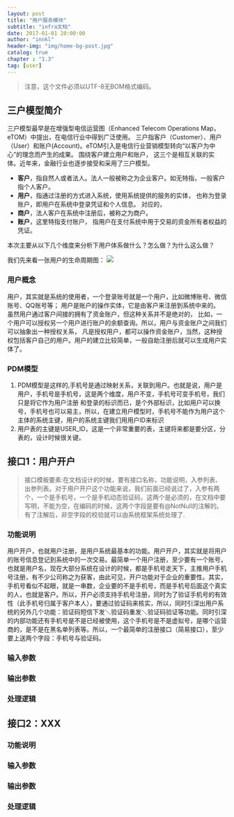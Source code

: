 ```yaml
---
layout: post 
title: "用户服务模块"  
subtitle: "infra文档"  
date: 2017-01-01 20:00:00  
author: "innkl"  
header-img: "img/home-bg-post.jpg"  
catalog: true  
chapter : "1.3" 
tag: [user]  
---
```


> 注意，这个文件必须以UTF-8无BOM格式编码。 


## 三户模型简介
  
三户模型最早是在增强型电信运营图（Enhanced Telecom Operations Map，eTOM）中提出，在电信行业中得到广泛使用。 
三户指客户（Customer）、用户（User）和账户(Account)。eTOM引入是电信行业营销模型转向“以客户为中心”的理念而产生的成果。
围绕客户建立用户和账户， 这三个是相互关联的实体。近年来，金融行业也逐步接受和采用了三户模型。

- **客户**，指自然人或者法人。法人一般被称之为企业客户。如无特指，一般客户指个人客户。
- **用户**，指通过注册的方式进入系统，使用系统提供的服务的实体， 也称为登录账户，即用户在系统中登录凭证和个人信息。 对应的， 
- **商户**，法人客户在系统中注册后，被称之为商户。
- **账户**，这里特指支付账户， 指用户在支付系统中用于交易的资金所有者权益的凭证。


本次主要从以下几个维度来分析下用户体系做什么？怎么做？为什么这么做？

我们先来看一张用户的生命周期图：
![](http://static.cocolian.org/img/rpc-user/smzq.png)

### 用户概念

用户，其实就是系统的使用者，一个登录账号就是一个用户，比如微博账号、微信账号、QQ账号等；
用户是账户的操作实体，它是由客户来注册到系统中来的。 虽然用户通过客户间接的拥有了资金账户，但这种关系并不是绝对的，
比如，一个用户可以授权另一个用户进行账户的余额查询。所以，用户与资金账户之间我们可以抽象出一种授权关系，
凡是授权用户，都可以操作资金账户，当然，这种授权包括客户自己的用户。用户的建立比较简单，一般自助注册后就可以生成用户实体了。

### PDM模型

1. PDM模型是这样的,手机号是通过映射关系，关联到用户。也就是说，用户是用户，手机号是手机号，这是两个维度，用户不变，手机号可变手机号，我们只是将它作为用户注册 和登录的标识而已，是个外部标识，比如用户可以换号，手机号也可以易主，所以，在建立用户模型时，手机号不能作为用户这个主体的系统主键，用户的系统主键我们用用户ID来标识
2. 用户表的主键是USER_ID，这是一个非常重要的表，主键将来都是要分区，分表的，设计时候很关键。



## 接口1：用户开户
> 接口模板要素:在文档设计的时候，要有接口名称，功能说明，入参列表、出参列表。对于用户开户这个功能来说，我们前面已经说过了，入参有两个，一个是手机号，一个是手机动态验证码，这两个是必须的，在文档中要写明，不能为空，在编码的时候，这两个字段是要有@NotNull的注解的。有了注解后，非空字段的校验就可以由系统框架系统处理了.

### 功能说明

用户开户，也就用户注册，是用户系统最基本的功能。用户开户，其实就是将用户的账号信息登记到系统中的一次交易。最简单一个用户注册，至少要有一个账号，也就是用户名，现在大部分系统在设计的时候，都是手机号走天下，主推用户手机号注册，有不少公司称之为获客，由此可见，开户功能对于企业的重要性。其实，手机号看似不起眼，就是一串数，企业要的不是手机号，而是手机号后面这个真实的人，也就是客户。所以，开户必须支持手机号注册，同时为了验证手机号的有效性（此手机号归属于客户本人），要通过验证码来核实，所以，同时引深出用户系统的另外几个功能：验证码短信下发＼验证码重发＼验证码验证等功能。同时引深的内部功能还有手机号是不是已经被使用，这个手机号是不是虚拟号，是哪个运营商的，是不是在黑名单列表等。所以，一个最简单的注册接口（简易接口），至少要上送两个字段：手机号与验证码。

### 输入参数

### 输出参数

### 处理逻辑

## 接口2：XXX

### 功能说明

### 输入参数

### 输出参数

### 处理逻辑


